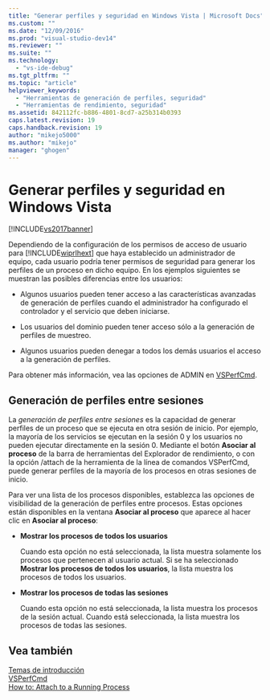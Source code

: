 ```yaml
---
title: "Generar perfiles y seguridad en Windows Vista | Microsoft Docs"
ms.custom: ""
ms.date: "12/09/2016"
ms.prod: "visual-studio-dev14"
ms.reviewer: ""
ms.suite: ""
ms.technology: 
  - "vs-ide-debug"
ms.tgt_pltfrm: ""
ms.topic: "article"
helpviewer_keywords: 
  - "Herramientas de generación de perfiles, seguridad"
  - "Herramientas de rendimiento, seguridad"
ms.assetid: 842112fc-b886-4801-8cd7-a25b314b0393
caps.latest.revision: 19
caps.handback.revision: 19
author: "mikejo5000"
ms.author: "mikejo"
manager: "ghogen"
---
```

# Generar perfiles y seguridad en Windows Vista
[!INCLUDE[vs2017banner](../code-quality/includes/vs2017banner.md)]

Dependiendo de la configuración de los permisos de acceso de usuario para [!INCLUDE[wiprlhext](../debugger/includes/wiprlhext_md.md)] que haya establecido un administrador de equipo, cada usuario podría tener permisos de seguridad para generar los perfiles de un proceso en dicho equipo.  En los ejemplos siguientes se muestran las posibles diferencias entre los usuarios:  
  
-   Algunos usuarios pueden tener acceso a las características avanzadas de generación de perfiles cuando el administrador ha configurado el controlador y el servicio que deben iniciarse.  
  
-   Los usuarios del dominio pueden tener acceso sólo a la generación de perfiles de muestreo.  
  
-   Algunos usuarios pueden denegar a todos los demás usuarios el acceso a la generación de perfiles.  
  
 Para obtener más información, vea las opciones de ADMIN en [VSPerfCmd](../profiling/vsperfcmd.md).  
  
## Generación de perfiles entre sesiones  
 La *generación de perfiles entre sesiones* es la capacidad de generar perfiles de un proceso que se ejecuta en otra sesión de inicio.  Por ejemplo, la mayoría de los servicios se ejecutan en la sesión 0 y los usuarios no pueden ejecutar directamente en la sesión 0.  Mediante el botón **Asociar al proceso** de la barra de herramientas del Explorador de rendimiento, o con la opción \/attach de la herramienta de la línea de comandos VSPerfCmd, puede generar perfiles de la mayoría de los procesos en otras sesiones de inicio.  
  
 Para ver una lista de los procesos disponibles, establezca las opciones de visibilidad de la generación de perfiles entre procesos.  Estas opciones están disponibles en la ventana **Asociar al proceso** que aparece al hacer clic en **Asociar al proceso**:  
  
-   **Mostrar los procesos de todos los usuarios**  
  
     Cuando esta opción no está seleccionada, la lista muestra solamente los procesos que pertenecen al usuario actual.  Si se ha seleccionado **Mostrar los procesos de todos los usuarios**, la lista muestra los procesos de todos los usuarios.  
  
-   **Mostrar los procesos de todas las sesiones**  
  
     Cuando esta opción no está seleccionada, la lista muestra los procesos de la sesión actual.  Cuando está seleccionada, la lista muestra los procesos de todas las sesiones.  
  
## Vea también  
 [Temas de introducción](../profiling/overviews-performance-tools.md)   
 [VSPerfCmd](../profiling/vsperfcmd.md)   
 [How to: Attach to a Running Process](http://msdn.microsoft.com/es-es/636d0a52-4bfd-48d2-89ad-d7b9ca4dc4f4)